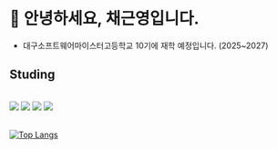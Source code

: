 # 👋 안녕하세요, 채근영입니다.
- 대구소프트웨어마이스터고등학교 10기에 재학 예정입니다. (2025~2027)

<div style="text-align: left;">
    <h2> Studing </h2> <br> 
          <img src="https://img.shields.io/badge/C-A8B9CC?style=for-the-badge&logo=C&logoColor=white">
          <img src="https://img.shields.io/badge/HTML5-E34F26?style=for-the-badge&logo=HTML5&logoColor=white">
          <img src="https://img.shields.io/badge/CSS3-1572B6?style=for-the-badge&logo=CSS3&logoColor=white">
          <img src="https://img.shields.io/badge/Javascript-F7DF1E?style=for-the-badge&logo=Javascript&logoColor=white">
</div>
</br>

[![Top Langs](https://github-readme-stats.vercel.app/api/top-langs/?username=chaeyn)](https://github.com/anuraghazra/github-readme-stats)
